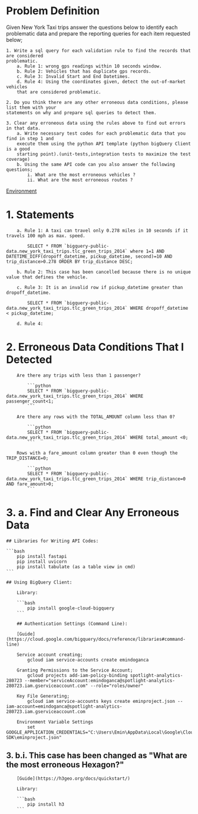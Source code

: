 # Problem Definition

Given New York Taxi trips answer the questions below to identify each problematic data and
prepare the reporting queries for each item requested below;

	1. Write a sql query for each validation rule to find the records that are considered
	problematic.
		a. Rule 1: wrong gps readings within 10 seconds window. 
		b. Rule 2: Vehicles that has duplicate gps records.
		c. Rule 3: Invalid Start and End Datetimes.
		d. Rule 4: Using the coordinates given, detect the out-of-market vehicles 
		that are considered problematic.
		
	2. Do you think there are any other erroneous data conditions, please list them with your
	statements on why and prepare sql queries to detect them.

	3. Clear any erroneous data using the rules above to find out errors in that data.
		a. Write necessary test codes for each problematic data that you find in step 1 and
		execute them using the python API template (python bigQuery Client is a good
		starting point).(unit-tests,integration tests to maximize the test coverage)
		b. Using the same API code can you also answer the following questions;
			i. What are the most erroneous vehicles ?
			ii. What are the most erroneous routes ?
			
			
[Environment](https://console.cloud.google.com/bigquery?project=ml-workshop-195114&folder&organizationId&p=bigquery-public-data&d=new_york_taxi_trips&t=tlc_green_trips_2014&page=table)

# 1. Statements						

		a. Rule 1: A taxi can travel only 0.278 miles in 10 seconds if it travels 100 mph as max. speed.
		
			SELECT * FROM `bigquery-public-data.new_york_taxi_trips.tlc_green_trips_2014` where 1=1 AND DATETIME_DIFF(dropoff_datetime, pickup_datetime, second)=10 AND trip_distance>0.278 ORDER BY trip_distance DESC;
		
		b. Rule 2: This case has been cancelled because there is no unique value that defines the vehicle. 
		
		c. Rule 3: It is an invalid row if pickup_datetime greater than dropoff_datetime.
			
			SELECT * FROM `bigquery-public-data.new_york_taxi_trips.tlc_green_trips_2014` WHERE dropoff_datetime < pickup_datetime;
			
		d. Rule 4: 
		
		
		
		
# 2. Erroneous Data Conditions That I Detected	


		Are there any trips with less than 1 passenger?
		
			```python 
			SELECT * FROM `bigquery-public-data.new_york_taxi_trips.tlc_green_trips_2014` WHERE passenger_count<1;
			```
		
		Are there any rows with the TOTAL_AMOUNT column less than 0? 
		
			```python
			SELECT * FROM `bigquery-public-data.new_york_taxi_trips.tlc_green_trips_2014` WHERE total_amount <0;
			```
			
		Rows with a fare_amount column greater than 0 even though the TRIP_DISTANCE=0;
		
			```python
			SELECT * FROM `bigquery-public-data.new_york_taxi_trips.tlc_green_trips_2014` WHERE trip_distance=0 AND fare_amount>0;
			```
			
			
# 3. a. Find and Clear Any Erroneous Data

	## Libraries for Writing API Codes: 
	
	```bash
		pip install fastapi
		pip install uvicorn
		pip install tabulate (as a table view in cmd)
	```	

	## Using BigQuery Client:

		Library:
		
		```bash
			pip install google-cloud-bigquery
		```	
		
		## Authentication Settings (Command Line):
		
		[Guide](https://cloud.google.com/bigquery/docs/reference/libraries#command-line)

		Service account creating;
			gcloud iam service-accounts create emindoganca

		Granting Permissions to the Service Account;
			gcloud projects add-iam-policy-binding spotlight-analytics-280723 --member="serviceAccount:emindoganca@spotlight-analytics-280723.iam.gserviceaccount.com" --role="roles/owner"
			
		Key File Generating;
			gcloud iam service-accounts keys create eminproject.json --iam-account=emindoganca@spotlight-analytics-280723.iam.gserviceaccount.com

		Environment Variable Settings
			set GOOGLE_APPLICATION_CREDENTIALS="C:\Users\Emin\AppData\Local\Google\Cloud SDK\eminproject.json"

## 3. b.i. This case has been changed as "What are the most erroneous Hexagon?"

		[Guide](https://h3geo.org/docs/quickstart/)
		
		Library:
		
		```bash
			pip install h3
		```